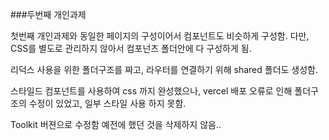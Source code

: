 ###두번째 개인과제

첫번째  개인과제와 동일한 페이지의 구성이어서 컴포넌트도 비슷하게 구성함.
다만, CSS를 별도로 관리하지 않아서 컴포넌츠 폴더안에 다 구성하게 됨.

리덕스 사용을 위한 폴더구조를 짜고, 라우터를 연결하기 위해 shared 폴더도 생성함. 


스타일드 컴포넌트를 사용하여 css 까지 완성했으나, vercel 배포 오류로 인해
폴더구조의 수정이 있었고, 일부 스타일 사용 하지 못함. 


Toolkit 버젼으로 수정함
예전에 했던 것을 삭제하지 않음..



